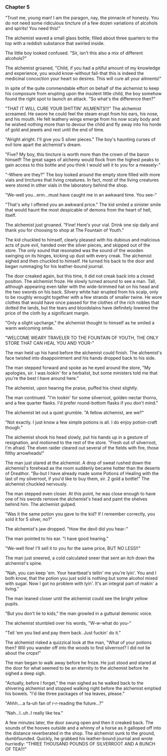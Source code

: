 ### Chapter 5
"Trust me, young man! I am the paragon, nay, the pinnacle of honesty. You do not need some ridiculous tincture of a few dozen variations of alcohols and spirits! You need this!"

The alchemist waved a small glass bottle, filled about three quarters to the top with a reddish substance that swirled inside.

The little boy looked confused. "Sir, isn't this also a mix of different alcohols?"

The alchemist groaned, "Child, if you had a pitiful amount of my knowledge and experience, you would know-without fail-that this is indeed the medicinal concoction your heart so desires. This will cure all your ailments!"

In spite of the quite commendable effort on behalf of the alchemist to keep his composure from erupting upon the insolent little child, the boy somehow found the right spot to launch an attack. "So what's the difference then?"

"THAT IT WILL CURE YOUR SHITTIN' AILMENTS!!!" The alchemist screamed. He swore he could feel the steam erupt from his ears, his nose, and his mouth. He felt leathery wings emerge from his now scaly body and he wished nothing more than to devour the child and fly away into his horde of gold and jewels and rest until the end of time.

"Alright alright. I'll give you 5 silver pieces." The boy's haunting curses of evil tore apart the alchemist's dream.

"Five? My boy, this tincture is worth more than the crown of the baron himself! The great sages of alchemy would flock from the highest peaks to gain access to this bottle and you think I would sell it to you for a measely-"

"-Where are they?" The boy looked around the empty store filled with more vials and tinctures that living creatures. In fact, most of the living creatures were stored in other vials in the laboratory behind the shop.

"We-well you...erm...must have caught me in an awkward time. You see-"

"That's why I offered you an awkward price." The kid smiled a sinister smile that would haunt the most despicable of demons from the heart of hell, itself.

The alchemist just groaned. "Fine! Here's your vial. Drink one sip daily and thank you for choosing to shop at The Fountain of Youth."

The kid chuckled to himself, clearly pleased with his dubious and malicious acts of pure evil, handed over the silver pieces, and skipped out of the store. The only sound that resonated was the sound of the wooden swinging on its hinges, kicking up dust with every creak. The alchemist sighed and then chuckled to himself. He turned his back to the door and began rummaging for his leather-bound journal. 

The door creaked again, but this time, it did not creak back into a closed position. The alchemist froze. He slowly turned around to see a man. Tall, although appearing even taller with the wide-brimmed hat on his head and the two swords on his back. Silvery white hair erupted from his scalp, only to be roughly wrought together with a few strands of smaller twine. He wore clothes that would have once passed for the clothes of the rich nobles that dotted the lands, but the tears and bloodstains have definitely lowered the price of the cloth by a significant margin.

"Only a slight upcharge," the alchemist thought to himself as he smiled a warm welcoming smile.

"WELCOME WEARY TRAVELER TO THE FOUNTAIN OF YOUTH, THE ONLY STORE THAT CAN HEAL YOU AND YOUR-"

The man held up his hand before the alchemist could finish. The alchemist's face twisted into disappointment and his hands dropped back to his side.

The man stepped forward and spoke as he eyed around the store, "My apologies, sir. I was lookin' for a herbalist, but some ministers told me that you're the best I have around here."

The alchemist, upon hearing the praise, puffed his chest slightly.

The man continued. "I'm lookin' for some silverroot, golden nectar thorns, and a few quarter flasks. I'd prefer round-bottom flasks if you don't mind."

The alchemist let out a quiet grumble. "A fellow alchemist, are we?"

"Not exactly. I just know a few simple potions is all. I do enjoy potion-craft though." 

The alchemist shook his head slowly, put his hands up in a gesture of resignation, and motioned to the rest of the store. "Fresh out of silverroot, I'm afraid. The elven raider cleared out several of the fields with fire, those filthy arrowheads!"

The man just stared at the alchemist. A drop of sweat rushed down the alchemist's forehead as the room suddenly became hotter than the deserts of Dreathor. "Bu-but I have already made some Potions of Healing with the last of my silverroot, if you'd like to buy them, sir. 2 gold a bottle!" The alchemist chuckled nervously.

The man stepped even closer. At this point, he was close enough to have one of his swords remove the alchemist's head and paint the shelves behind him. The alchemist gulped.

"Was it the same potion you gave to the kid? If I remember correctly, you sold it for 5 silver, no?"

The alchemist's jaw dropped. "How the devil did you hear-"

The man pointed to his ear. "I have good hearing."

"We-well fine! I'll sell it to you for the same price, BUT NO LESS!!"

The man just sneered, a cold calculated sneer that sent an itch down the alchemist's spine.

"Nah, you can keep 'em. Your heartbeat's tellin' me you're lyin'. You and I both know, that the potion you just sold is nothing but some alcohol mixed with sugar. Now I got no problem with lyin'. It's an integral part of makin' a living."

The man leaned closer until the alchemist could see the bright yellow pupils.

"But you don't lie to kids," the man growled in a guttural demonic voice.

The alchemist stumbled over his words, "W-w-what do you-"

"Tell 'em you lied and pay them back. Just fuckin' do it."

The alchemist risked a quizzical look at the man, "What of your potions then? Will you wander off into the woods to find silverroot? I did not lie about the crops!"

The man began to walk away before he froze. He just stood and stared at the door for what seemed to be an eternity to the alchemist before he sighed a deep sigh.

"Actually, before I forget," the man sighed as he walked back to the shivering alchemist and stopped walking right before the alchemist emptied his bowels. "I'd like three packages of tea leaves, please."

"Ahhh....a fa-uh fan of r-r-reading the future...?"

"Nah...I..uh..I really like tea."

A few minutes later, the door swung open and then it creaked back. The sounds of the hooves outside and a whinny of a horse as it galloped off into the distance reverberated in the shop. The alchemist sunk to the ground, dumbfounded. Quickly, he grabbed his leather-bound journal and wrote hurriedly: "THREE THOUSAND POUNDS OF SILVERROOT AND A BUNCH OF TEA!!!"